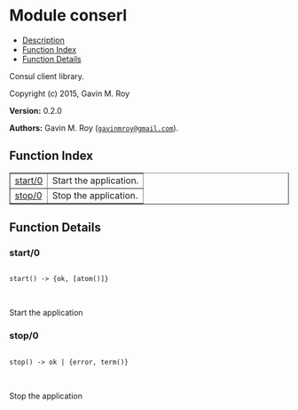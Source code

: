 

# Module conserl #
* [Description](#description)
* [Function Index](#index)
* [Function Details](#functions)

Consul client library.

Copyright (c) 2015, Gavin M. Roy

__Version:__ 0.2.0

__Authors:__ Gavin M. Roy ([`gavinmroy@gmail.com`](mailto:gavinmroy@gmail.com)).

<a name="index"></a>

## Function Index ##


<table width="100%" border="1" cellspacing="0" cellpadding="2" summary="function index"><tr><td valign="top"><a href="#start-0">start/0</a></td><td>Start the application.</td></tr><tr><td valign="top"><a href="#stop-0">stop/0</a></td><td>Stop the application.</td></tr></table>


<a name="functions"></a>

## Function Details ##

<a name="start-0"></a>

### start/0 ###

<pre><code>
start() -&gt; {ok, [atom()]}
</code></pre>
<br />

Start the application

<a name="stop-0"></a>

### stop/0 ###

<pre><code>
stop() -&gt; ok | {error, term()}
</code></pre>
<br />

Stop the application


